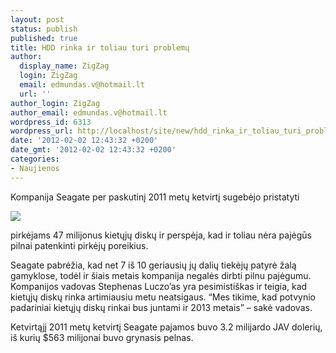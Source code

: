 ```yaml
---
layout: post
status: publish
published: true
title: HDD rinka ir toliau turi problemų
author:
  display_name: ZigZag
  login: ZigZag
  email: edmundas.v@hotmail.lt
  url: ''
author_login: ZigZag
author_email: edmundas.v@hotmail.lt
wordpress_id: 6313
wordpress_url: http://localhost/site/new/hdd_rinka_ir_toliau_turi_problemu/
date: '2012-02-02 12:43:32 +0200'
date_gmt: '2012-02-02 12:43:32 +0200'
categories:
- Naujienos
---
```

<p>Kompanija Seagate per paskutinį 2011 metų ketvirtį sugebėjo pristatyti
<div class="imgright"><img src="http://technews.lt/upload/Bang_Pa_flooding_535cpy.jpg"  /></div>
<p> pirkėjams 47 milijonus kietųjų diskų ir perspėja, kad ir toliau nėra pajėgūs pilnai patenkinti pirkėjų poreikius. </p>
<p>Seagate pabrėžia, kad net 7 iš 10 geriausių jų dalių tiekėjų patyrė žalą gamyklose, todėl ir šiais metais kompanija negalės dirbti pilnu pajėgumu. Kompanijos vadovas Stephenas Luczo’as yra pesimistiškas ir teigia, kad kietųjų diskų rinka artimiausiu metu neatsigaus. “Mes tikime, kad potvynio padariniai kietųjų diskų rinkai bus juntami ir 2013 metais” – sakė vadovas.  </p>
<p>Ketvirtąjį 2011 metų ketvirtį Seagate pajamos buvo 3.2 milijardo JAV dolerių, iš kurių $563 milijonai buvo grynasis pelnas.<br /></p>
